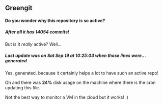 ## Greengit

#### Do you wonder why this repository is so active?

##### After all it has 14054 commits!

But is it *really* active? Well...

##### Last update was on Sat Sep 19 at 10:25:03 when those lines were... generated

Yes, generated, because it certainly helps a lot to have such an active repo!

Oh and there was **24%** disk usage on the machine
where there is the cron updating this file.

Not the best way to monitor a VM in the cloud but it works! :)
